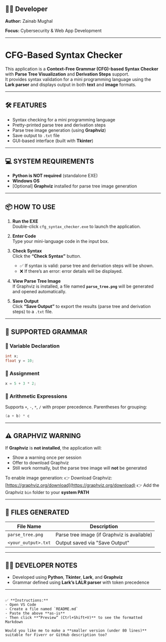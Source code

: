 ## 👩‍💻 Developer

**Author:** Zainab Mughal

**Focus:** Cybersecurity & Web App Development

---

# CFG-Based Syntax Checker

This application is a **Context-Free Grammar (CFG)-based Syntax Checker** with **Parse Tree Visualization** and **Derivation Steps** support.  
It provides syntax validation for a mini programming language using the **Lark parser** and displays output in both **text** and **image** formats.

---

## 🛠 FEATURES
- Syntax checking for a mini programming language  
- Pretty-printed parse tree and derivation steps  
- Parse tree image generation (using **Graphviz**)  
- Save output to `.txt` file  
- GUI-based interface (built with **Tkinter**)  

---

## 💻 SYSTEM REQUIREMENTS
- **Python is NOT required** (standalone EXE)  
- **Windows OS**  
- [Optional] **Graphviz** installed for parse tree image generation  

---

## 📦 HOW TO USE
1. **Run the EXE**  
   Double-click `cfg_syntax_checker.exe` to launch the application.

2. **Enter Code**  
   Type your mini-language code in the input box.

3. **Check Syntax**  
   Click the **“Check Syntax”** button.  
   - ✅ If syntax is valid: parse tree and derivation steps will be shown.  
   - ❌ If there’s an error: error details will be displayed.

4. **View Parse Tree Image**  
   If Graphviz is installed, a file named **`parse_tree.png`** will be generated and opened automatically.

5. **Save Output**  
   Click **“Save Output”** to export the results (parse tree and derivation steps) to a `.txt` file.

---

## 📄 SUPPORTED GRAMMAR

### 🔹 Variable Declaration
```c
int x;
float y = 10;
````

### 🔹 Assignment

```c
x = 5 + 3 * 2;
```

### 🔹 Arithmetic Expressions

Supports `+`, `-`, `*`, `/` with proper precedence.
Parentheses for grouping:

```c
(a + b) * c
```

---

## ⚠ GRAPHVIZ WARNING

If **Graphviz** is **not installed**, the application will:

* Show a warning once per session
* Offer to download Graphviz
* Still work normally, but the parse tree image will **not** be generated

To enable image generation:
👉 Download Graphviz: [https://graphviz.org/download](https://graphviz.org/download)
👉 Add the Graphviz `bin` folder to your **system PATH**

---

## 📂 FILES GENERATED

| File Name           | Description                                 |
| ------------------- | ------------------------------------------- |
| `parse_tree.png`    | Parse tree image (if Graphviz is available) |
| `<your_output>.txt` | Output saved via "Save Output"              |

---

## 👨‍💻 DEVELOPER NOTES

* Developed using **Python**, **Tkinter**, **Lark**, and **Graphviz**
* Grammar defined using **Lark’s LALR parser** with token precedence

---

```

✅ **Instructions:**  
- Open VS Code  
- Create a file named `README.md`  
- Paste the above **as-is**  
- Then click **“Preview” (Ctrl+Shift+V)** to see the formatted Markdown  

Would you like me to make a **smaller version (under 80 lines)** suitable for Fiverr or GitHub description too?
```
